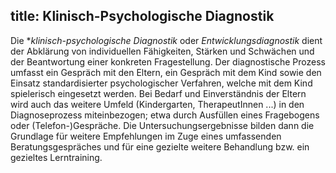 title: Klinisch-Psychologische Diagnostik
---

Die **klinisch-psychologische Diagnostik* oder *Entwicklungsdiagnostik* dient der Abklärung von individuellen Fähigkeiten, Stärken und Schwächen und der Beantwortung einer konkreten Fragestellung. Der diagnostische Prozess umfasst ein Gespräch mit den Eltern, ein Gespräch mit dem Kind sowie den Einsatz standardisierter psychologischer Verfahren, welche mit dem Kind spielerisch eingesetzt werden. Bei Bedarf und Einverständnis der Eltern wird auch das weitere Umfeld (Kindergarten, TherapeutInnen ...) in den Diagnoseprozess miteinbezogen; etwa durch Ausfüllen eines Fragebogens oder (Telefon-)Gespräche. Die Untersuchungsergebnisse bilden dann die Grundlage für weitere Empfehlungen im Zuge eines umfassenden Beratungsgespräches und für eine gezielte weitere Behandlung bzw. ein gezieltes Lerntraining.
